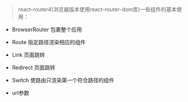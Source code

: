 > react-router4(浏览器版本使用react-router-dom库)一些组件的基本使用：

   + BrowserRouter  包裹整个应用

   + Route  指定路径渲染相应的组件

   + Link  页面跳转

   + Redirect  页面跳转

   + Switch  使路由只渲染第一个符合路径的组件

   + url参数